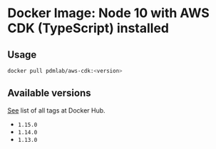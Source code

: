# Docker Image: Node 10 with AWS CDK (TypeScript) installed

## Usage

```bash
docker pull pdmlab/aws-cdk:<version>
```

## Available versions

[See](https://hub.docker.com/r/pdmlab/aws-cdk/tags) list of all tags at Docker Hub.

- `1.15.0`
- `1.14.0`
- `1.13.0`
